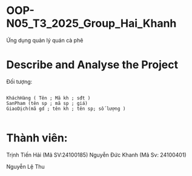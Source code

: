 # OOP-N05_T3_2025_Group_Hai_Khanh

Ứng dụng quản lý quán cà phê

# Describe and Analyse the Project 

Đối tượng:

```

KháchHàng ( Tên ; Mã kh ; sđt )
SanPham (tên sp ; mã sp ; giá)
GiaoDịch(mã gd ; tên kh ; tên sp; số lượng )


```


# Thành viên:

Trịnh Tiến Hải (Mã SV:24100185)
Nguyễn Đức Khanh (Mã Sv: 24100401)


Nguyễn Lệ Thu

